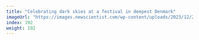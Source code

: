 ```yaml
---
title: "Celebrating dark skies at a festival in deepest Denmark"
imageUrl: "https://images.newscientist.com/wp-content/uploads/2023/12/29105659/SEI_184725263.jpg?width=788"
index: 192
weight: 192
---
```

